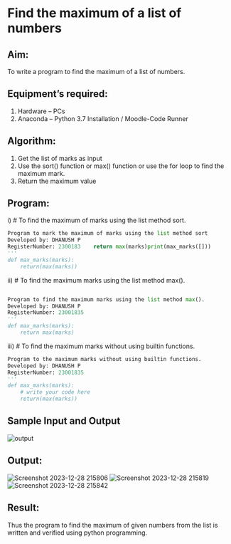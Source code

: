 # Find the maximum of a list of numbers
## Aim:
To write a program to find the maximum of a list of numbers.
## Equipment’s required:
1.	Hardware – PCs
2.	Anaconda – Python 3.7 Installation / Moodle-Code Runner
## Algorithm:
1.	Get the list of marks as input
2.	Use the sort() function or max() function or use the for loop to find the maximum mark.
3.	Return the maximum value
## Program:

i)	# To find the maximum of marks using the list method sort.
```Python
Program to mark the maximum of marks using the list method sort
Developed by: DHANUSH P
RegisterNumber: 2300183    return max(marks)print(max_marks([]))
'''
def max_marks(marks):
    return(max(marks))


```

ii)	# To find the maximum marks using the list method max().
```Python

Program to find the maximum marks using the list method max().
Developed by: DHANUSH P
RegisterNumber: 23001835
'''
def max_marks(marks):
    return max(marks)

```

iii) # To find the maximum marks without using builtin functions.
```Python
Program to the maximum marks without using builtin functions.
Developed by: DHANUSH P
RegisterNumber: 23001835
'''
def max_marks(marks):
    # write your code here
    return(max(marks))


```
## Sample Input and Output
![output](./img/max_marks1.jpg) 

## Output:
![Screenshot 2023-12-28 215806](https://github.com/Dhanush0143/FindMaximum/assets/139841924/89a50678-8943-4a4d-8c42-35c17a825c76)
![Screenshot 2023-12-28 215819](https://github.com/Dhanush0143/FindMaximum/assets/139841924/8f4d8ad1-703b-49d0-99c5-363d5d87ae56)
![Screenshot 2023-12-28 215842](https://github.com/Dhanush0143/FindMaximum/assets/139841924/509cd74b-a6b0-4818-abeb-7428e63f766b)





## Result:
Thus the program to find the maximum of given numbers from the list is written and verified using python programming.

